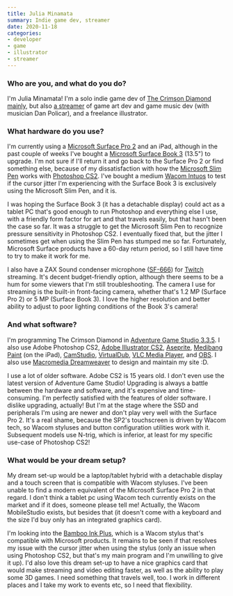 ```yaml
---
title: Julia Minamata
summary: Indie game dev, streamer 
date: 2020-11-18
categories:
- developer 
- game
- illustrator
- streamer
---
```


### Who are you, and what do you do?

I'm Julia Minamata! I'm a solo indie game dev of [The Crimson Diamond mainly][the-crimson-diamond], but also [a streamer](https://www.twitch.tv/a_maplemystery "Julia's Twitch account.") of game art dev and game music dev (with musician Dan Policar), and a freelance illustrator.

### What hardware do you use?

I'm currently using a [Microsoft Surface Pro 2][surface-pro-2] and an iPad, although in the past couple of weeks I've bought a [Microsoft Surface Book 3][surface-pro-3] (13.5") to upgrade. I'm not sure if I'll return it and go back to the Surface Pro 2 or find something else, because of my dissatisfaction with how the [Microsoft Slim Pen][surface-slim-pen] works with [Photoshop CS2][photoshop]. I've bought a medium [Wacom Intuos][intuos] to test if the cursor jitter I'm experiencing with the Surface Book 3 is exclusively using the Microsoft Slim Pen, and it is.

I was hoping the Surface Book 3 (it has a detachable display) could act as a tablet PC that's good enough to run Photoshop and everything else I use, with a friendly form factor for art and that travels easily, but that hasn't been the case so far. It was a struggle to get the Microsoft Slim Pen to recognize pressure sensitivity in Photoshop CS2. I eventually fixed that, but the jitter I sometimes get when using the Slim Pen has stumped me so far. Fortunately, Microsoft Surface products have a 60-day return period, so I still have time to try to make it work for me.

I also have a ZAX Sound condenser microphone ([SF-666][]) for [Twitch][] streaming. It's decent budget-friendly option, although there seems to be a hum for some viewers that I'm still troubleshooting. The camera I use for streaming is the built-in front-facing camera, whether that's 1.2 MP (Surface Pro 2) or 5 MP (Surface Book 3). I love the higher resolution and better ability to adjust to poor lighting conditions of the Book 3's camera!

### And what software?

I'm programming The Crimson Diamond in [Adventure Game Studio 3.3.5][adventure-game-studio]. I also use Adobe Photoshop CS2, [Adobe Illustrator CS2][illustrator], [Aseprite][], [Medibang Paint][medibang-paint-ios] (on the iPad), [CamStudio][], [VirtualDub][], [VLC Media Player][vlc], and [OBS][obs-studio]. I also use [Macromedia Dreamweaver][dreamweaver] to design and maintain my site :D.

I use a lot of older software. Adobe CS2 is 15 years old. I don't even use the latest version of Adventure Game Studio! Upgrading is always a battle between the hardware and software, and it's expensive and time-consuming. I'm perfectly satisfied with the features of older software. I dislike upgrading, actually! But I'm at the stage where the SSD and peripherals I'm using are newer and don't play very well with the Surface Pro 2. It's a real shame, because the SP2's touchscreen is driven by Wacom tech, so Wacom styluses and button configuration utilities work with it. Subsequent models use N-trig, which is inferior, at least for my specific use-case of Photoshop CS2!

### What would be your dream setup?

My dream set-up would be a laptop/tablet hybrid with a detachable display and a touch screen that is compatible with Wacom styluses. I've been unable to find a modern equivalent of the Microsoft Surface Pro 2 in that regard. I don't think a tablet pc using Wacom tech currently exists on the market and if it does, someone please tell me! Actually, the Wacom MobileStudio exists, but besides that (it doesn't come with a keyboard and the size I'd buy only has an integrated graphics card).

I'm looking into the [Bamboo Ink Plus][bamboo-ink-plus], which is a Wacom stylus that's compatible with Microsoft products. It remains to be seen if that resolves my issue with the cursor jitter when using the stylus (only an issue when using Photoshop CS2, but that's my main program and I'm unwilling to give it up). I'd also love this dream set-up to have a nice graphics card that would make streaming and video editing faster, as well as the ability to play some 3D games. I need something that travels well, too. I work in different places and I take my work to events etc, so I need that flexibility.

[adventure-game-studio]: https://www.adventuregamestudio.co.uk/ "A GUI for creating point-and-click games."
[aseprite]: https://www.aseprite.org/ "A pixel editor and animation tool."
[bamboo-ink-plus]: https://www.wacom.com/en-us/products/stylus/bamboo-ink-plus "A digital stylus for Windows."
[camstudio]: https://en.wikipedia.org/wiki/CamStudio "Streaming software for Windows."
[dreamweaver]: https://www.adobe.com/products/dreamweaver.html "A WYSIWYG editor."
[illustrator]: https://www.adobe.com/products/illustrator.html "A vector graphics editor."
[intuos]: https://www.wacom.com/en-us/products/pen-tablets/wacom-intuos "A pen tablet."
[medibang-paint-ios]: https://apps.apple.com/au/app/medibang-paint-for-ipad/id1003588804 "A painting app."
[obs-studio]: https://obsproject.com/ "Video recording and streaming software."
[photoshop]: https://www.adobe.com/products/photoshop.html "A bitmap image editor."
[sf-666]: https://zaxsound.com/product/sf-666-multimedia-studio-wired-condenser-microphone-with-tripod-stand/ "A wired condenser microphone."
[surface-pro-2]: https://en.wikipedia.org/wiki/Surface_Pro_2 "A Windows 8 tablet."
[surface-pro-3]: https://en.wikipedia.org/wiki/Microsoft_Surface_Pro_3 "A 12 inch Windows 8.1 Pro tablet."
[surface-slim-pen]: https://www.microsoft.com/en-us/d/surface-slim-pen-2/8tb9xw8rwc14 "A stylus for Surface devices."
[the-crimson-diamond]: https://www.thecrimsondiamond.com/ "A mystery adventure game."
[twitch]: http://web.archive.org/web/20230525093711/https://www.twitch.tv/ "A video broadcasting service."
[virtualdub]: https://www.virtualdub.org/ "A video capture and processing tool for Windows."
[vlc]: http://www.videolan.org/vlc/ "An open-source media player."
